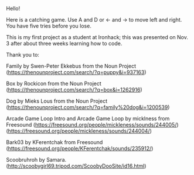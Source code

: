 Hello!

Here is a catching game.
Use A and D or <- and -> to move left and right.
You have five tries before you lose.

This is my first project as a student at Ironhack; this was presented on Nov. 3 after about three weeks learning how to code.

Thank you to:

Family by Swen-Peter Ekkebus from the Noun Project
(https://thenounproject.com/search/?q=puppy&i=937163)

Box by Rockicon from the Noun Project
(https://thenounproject.com/search/?q=box&i=1262916)

Dog by Mieks Lous from the Noun Project
(https://thenounproject.com/search/?q=family%20dog&i=1200539)

Arcade Game Loop Intro and Arcade Game Loop by micklness from Freesound
(https://freesound.org/people/mickleness/sounds/244005/)
(https://freesound.org/people/mickleness/sounds/244004/)

Bark03 by KFerentchak from Freesound
(https://freesound.org/people/KFerentchak/sounds/235912/)

Scoobruhroh by Samara.
(http://scoobygirl69.tripod.com/ScoobyDooSite/id16.html)
